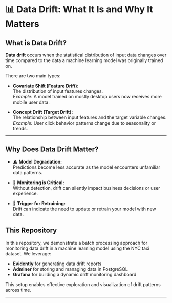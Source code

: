 # 📊 Data Drift: What It Is and Why It Matters

## What is Data Drift?

**Data drift** occurs when the statistical distribution of input data changes over time compared to the data a machine learning model was originally trained on.

There are two main types:

- **Covariate Shift (Feature Drift):**  
  The distribution of input features changes.  
  _Example:_ A model trained on mostly desktop users now receives more mobile user data.

- **Concept Drift (Target Drift):**  
  The relationship between input features and the target variable changes.  
  _Example:_ User click behavior patterns change due to seasonality or trends.

---

## Why Does Data Drift Matter?

- ⚠️ **Model Degradation:**  
  Predictions become less accurate as the model encounters unfamiliar data patterns.

- 🧪 **Monitoring is Critical:**  
  Without detection, drift can silently impact business decisions or user experience.

- 🔄 **Trigger for Retraining:**  
  Drift can indicate the need to update or retrain your model with new data.

## This Repository

In this repository, we demonstrate a batch processing approach for monitoring data drift in a machine learning model using the NYC taxi dataset. We leverage:

- **Evidently** for generating data drift reports  
- **Adminer** for storing and managing data in PostgreSQL  
- **Grafana** for building a dynamic drift monitoring dashboard

This setup enables effective exploration and visualization of drift patterns across time.

---